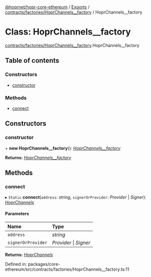 [@hoprnet/hopr-core-ethereum](../README.md) / [Exports](../modules.md) / [contracts/factories/HoprChannels\_\_factory](../modules/contracts_factories_hoprchannels__factory.md) / HoprChannels\_\_factory

# Class: HoprChannels\_\_factory

[contracts/factories/HoprChannels\_\_factory](../modules/contracts_factories_hoprchannels__factory.md).HoprChannels\_\_factory

## Table of contents

### Constructors

- [constructor](contracts_factories_hoprchannels__factory.hoprchannels__factory.md#constructor)

### Methods

- [connect](contracts_factories_hoprchannels__factory.hoprchannels__factory.md#connect)

## Constructors

### constructor

\+ **new HoprChannels\_\_factory**(): [_HoprChannels\_\_factory_](contracts_factories_hoprchannels__factory.hoprchannels__factory.md)

**Returns:** [_HoprChannels\_\_factory_](contracts_factories_hoprchannels__factory.hoprchannels__factory.md)

## Methods

### connect

▸ `Static` **connect**(`address`: _string_, `signerOrProvider`: _Provider_ \| _Signer_): [_HoprChannels_](contracts_hoprchannels.hoprchannels.md)

#### Parameters

| Name               | Type                   |
| :----------------- | :--------------------- |
| `address`          | _string_               |
| `signerOrProvider` | _Provider_ \| _Signer_ |

**Returns:** [_HoprChannels_](contracts_hoprchannels.hoprchannels.md)

Defined in: packages/core-ethereum/src/contracts/factories/HoprChannels\_\_factory.ts:11
